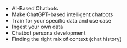 - AI-Based Chatbots
- Make ChatGPT-based intelligent chatbots
- Train for your specific data and use case
- Ingest your own data
- Chatbot persona development
- Finding the right mix of context (chat history)
